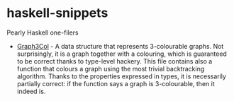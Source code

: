 # haskell-snippets
Pearly Haskell one-filers

- [Graph3Col](Graph3Col.hs) - A data structure that represents 3-colourable graphs. Not surprisingly, it is a graph together with a colouring, which is guaranteed to be correct thanks to type-level hackery. This file contains also a function that colours a graph using the most trivial backtracking algorithm. Thanks to the properties expressed in types, it is necessarily partially correct: if the function says a graph is 3-colourable, then it indeed is.
